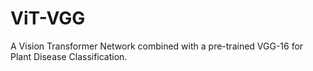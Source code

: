 # ViT-VGG
A Vision Transformer Network combined with a pre-trained VGG-16 for Plant Disease Classification.
